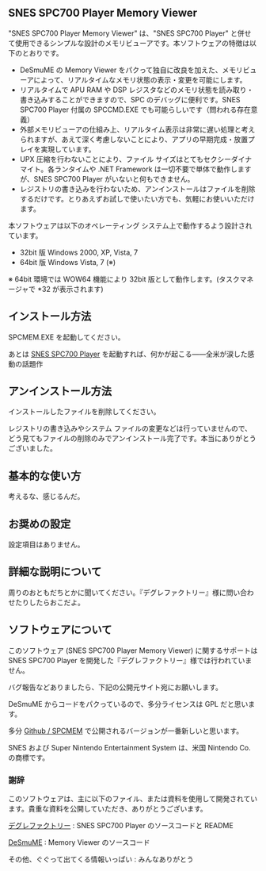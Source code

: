 SNES SPC700 Player Memory Viewer
--------------------------------

"SNES SPC700 Player Memory Viewer" は、"SNES SPC700 Player" と併せて使用できるシンプルな設計のメモリビューアです。本ソフトウェアの特徴は以下のとおりです。

- DeSmuME の Memory Viewer をパクって独自に改良を加えた、メモリビューアによって、リアルタイムなメモリ状態の表示・変更を可能にします。
- リアルタイムで APU RAM や DSP レジスタなどのメモリ状態を読み取り・書き込みすることができますので、SPC のデバッグに便利です。SNES SPC700 Player 付属の SPCCMD.EXE でも可能らしいです（問われる存在意義）
- 外部メモリビューアの仕組み上、リアルタイム表示は非常に遅い処理と考えられますが、あえて深く考慮しないことにより、アプリの早期完成・放置プレイを実現しています。
- UPX 圧縮を行わないことにより、ファイル サイズはとてもセクシーダイナマイト。各ランタイムや .NET Framework は一切不要で単体で動作しますが、SNES SPC700 Player がいないと何もできません。
- レジストリの書き込みを行わないため、アンインストールはファイルを削除するだけです。とりあえずお試しで使いたい方でも、気軽にお使いいただけます。

本ソフトウェアは以下のオペレーティング システム上で動作するよう設計されています。

- 32bit 版 Windows 2000, XP, Vista, 7
- 64bit 版 Windows Vista, 7 (※)

※ 64bit 環境では WOW64 機能により 32bit 版として動作します。(タスクマネージャで *32 が表示されます)

インストール方法
----------------

SPCMEM.EXE を起動してください。

あとは [SNES SPC700 Player](http://dgrfactory.jp/) を起動すれば、何かが起こる――全米が涙した感動の話題作

アンインストール方法
--------------------

インストールしたファイルを削除してください。

レジストリの書き込みやシステム ファイルの変更などは行っていませんので、どう見てもファイルの削除のみでアンインストール完了です。本当にありがとうございました。

基本的な使い方
--------------

考えるな、感じるんだ。

お奨めの設定
------------

設定項目はありません。

詳細な説明について
------------------

周りのおともだちとかに聞いてください。『デグレファクトリー』様に問い合わせたりしたらおこだよ。

ソフトウェアについて
--------------------

このソフトウェア (SNES SPC700 Player Memory Viewer) に関するサポートは SNES SPC700 Player を開発した『デグレファクトリー』様では行われていません。

バグ報告などありましたら、下記の公開元サイト宛にお願いします。

DeSmuME からコードをパクっているので、多分ライセンスは GPL だと思います。

多分 [Github / SPCMEM](https://github.com/gocha/spcmem) で公開されるバージョンが一番新しいと思います。

SNES および Super Nintendo Entertainment System は、米国 Nintendo Co. の商標です。

### 謝辞 ###

このソフトウェアは、主に以下のファイル、または資料を使用して開発されています。貴重な資料を公開していただき、ありがとうございます。

[デグレファクトリー](http://dgrfactory.jp/)
  : SNES SPC700 Player のソースコードと README

[DeSmuME](http://desmume.org/)
  : Memory Viewer のソースコード

その他、ぐぐって出てくる情報いっぱい
  : みんなありがとう
